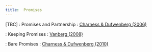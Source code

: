 ```yaml
---
title:  Promises
---
```



[TBC]
: Promises and Partnership
  : [Charness & Dufwenberg (2006)](#)

: Keeping Promises
  : [Vanberg (2008)](#)

: Bare Promises
  : [Charness & Dufwenberg (2010)](#)


